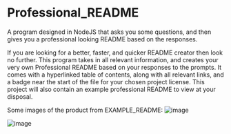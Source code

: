 # Professional_README
A program designed in NodeJS that asks you some questions, and then gives you a professional looking README based on the responses.

If you are looking for a better, faster, and quicker README creator then look no further. This program takes in all relevant information, and creates your very own Professional README based on your responses to the prompts. It comes with a hyperlinked table of contents, along with all relevant links, and a badge near the start of the file for your chosen project license.
This project will also contain an example professional README to view at your disposal.

Some images of the product from EXAMPLE_README:
![image](https://user-images.githubusercontent.com/44784107/172976549-fc1efbe0-ddad-463f-82df-155717177a6a.png)

![image](https://user-images.githubusercontent.com/44784107/172976576-73066c57-d6b7-49e4-ab66-eb96de8033fc.png)
